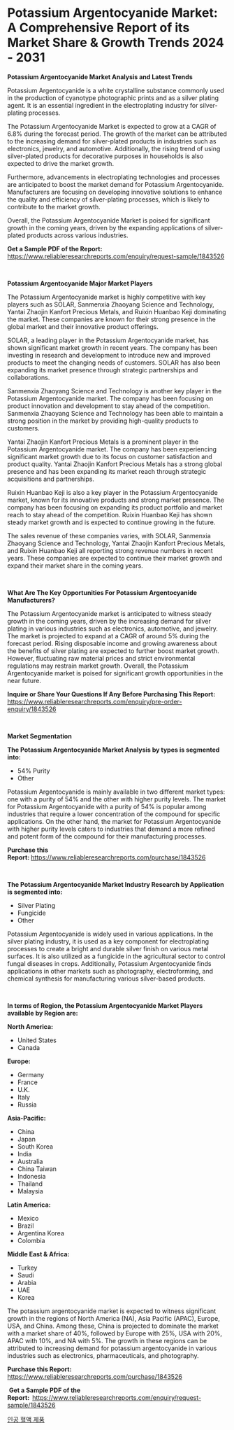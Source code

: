 <p><h1>Potassium Argentocyanide Market: A Comprehensive Report of its Market Share & Growth Trends 2024 - 2031</h1></p><p><strong>Potassium Argentocyanide Market Analysis and Latest Trends</strong></p>
<p><p>Potassium Argentocyanide is a white crystalline substance commonly used in the production of cyanotype photographic prints and as a silver plating agent. It is an essential ingredient in the electroplating industry for silver-plating processes.</p><p>The Potassium Argentocyanide Market is expected to grow at a CAGR of 6.8% during the forecast period. The growth of the market can be attributed to the increasing demand for silver-plated products in industries such as electronics, jewelry, and automotive. Additionally, the rising trend of using silver-plated products for decorative purposes in households is also expected to drive the market growth.</p><p>Furthermore, advancements in electroplating technologies and processes are anticipated to boost the market demand for Potassium Argentocyanide. Manufacturers are focusing on developing innovative solutions to enhance the quality and efficiency of silver-plating processes, which is likely to contribute to the market growth.</p><p>Overall, the Potassium Argentocyanide Market is poised for significant growth in the coming years, driven by the expanding applications of silver-plated products across various industries.</p></p>
<p><strong>Get a Sample PDF of the Report:&nbsp;</strong> <a href="https://www.reliableresearchreports.com/enquiry/request-sample/1843526">https://www.reliableresearchreports.com/enquiry/request-sample/1843526</a></p>
<p>&nbsp;</p>
<p><strong>Potassium Argentocyanide Major Market Players</strong></p>
<p><p>The Potassium Argentocyanide market is highly competitive with key players such as SOLAR, Sanmenxia Zhaoyang Science and Technology, Yantai Zhaojin Kanfort Precious Metals, and Ruixin Huanbao Keji dominating the market. These companies are known for their strong presence in the global market and their innovative product offerings.</p><p>SOLAR, a leading player in the Potassium Argentocyanide market, has shown significant market growth in recent years. The company has been investing in research and development to introduce new and improved products to meet the changing needs of customers. SOLAR has also been expanding its market presence through strategic partnerships and collaborations.</p><p>Sanmenxia Zhaoyang Science and Technology is another key player in the Potassium Argentocyanide market. The company has been focusing on product innovation and development to stay ahead of the competition. Sanmenxia Zhaoyang Science and Technology has been able to maintain a strong position in the market by providing high-quality products to customers.</p><p>Yantai Zhaojin Kanfort Precious Metals is a prominent player in the Potassium Argentocyanide market. The company has been experiencing significant market growth due to its focus on customer satisfaction and product quality. Yantai Zhaojin Kanfort Precious Metals has a strong global presence and has been expanding its market reach through strategic acquisitions and partnerships.</p><p>Ruixin Huanbao Keji is also a key player in the Potassium Argentocyanide market, known for its innovative products and strong market presence. The company has been focusing on expanding its product portfolio and market reach to stay ahead of the competition. Ruixin Huanbao Keji has shown steady market growth and is expected to continue growing in the future.</p><p>The sales revenue of these companies varies, with SOLAR, Sanmenxia Zhaoyang Science and Technology, Yantai Zhaojin Kanfort Precious Metals, and Ruixin Huanbao Keji all reporting strong revenue numbers in recent years. These companies are expected to continue their market growth and expand their market share in the coming years.</p></p>
<p>&nbsp;</p>
<p><strong>What Are The Key Opportunities For Potassium Argentocyanide Manufacturers?</strong></p>
<p><p>The Potassium Argentocyanide market is anticipated to witness steady growth in the coming years, driven by the increasing demand for silver plating in various industries such as electronics, automotive, and jewelry. The market is projected to expand at a CAGR of around 5% during the forecast period. Rising disposable income and growing awareness about the benefits of silver plating are expected to further boost market growth. However, fluctuating raw material prices and strict environmental regulations may restrain market growth. Overall, the Potassium Argentocyanide market is poised for significant growth opportunities in the near future.</p></p>
<p><strong>Inquire or Share Your Questions If Any Before Purchasing This Report:</strong> <a href="https://www.reliableresearchreports.com/enquiry/pre-order-enquiry/1843526">https://www.reliableresearchreports.com/enquiry/pre-order-enquiry/1843526</a></p>
<p>&nbsp;</p>
<p><strong>Market Segmentation</strong></p>
<p><strong>The Potassium Argentocyanide Market Analysis by types is segmented into:</strong></p>
<p><ul><li>54% Purity</li><li>Other</li></ul></p>
<p><p>Potassium Argentocyanide is mainly available in two different market types: one with a purity of 54% and the other with higher purity levels. The market for Potassium Argentocyanide with a purity of 54% is popular among industries that require a lower concentration of the compound for specific applications. On the other hand, the market for Potassium Argentocyanide with higher purity levels caters to industries that demand a more refined and potent form of the compound for their manufacturing processes.</p></p>
<p><strong>Purchase this Report:&nbsp;</strong><a href="https://www.reliableresearchreports.com/purchase/1843526">https://www.reliableresearchreports.com/purchase/1843526</a></p>
<p>&nbsp;</p>
<p><strong>The Potassium Argentocyanide Market Industry Research by Application is segmented into:</strong></p>
<p><ul><li>Silver Plating</li><li>Fungicide</li><li>Other</li></ul></p>
<p><p>Potassium Argentocyanide is widely used in various applications. In the silver plating industry, it is used as a key component for electroplating processes to create a bright and durable silver finish on various metal surfaces. It is also utilized as a fungicide in the agricultural sector to control fungal diseases in crops. Additionally, Potassium Argentocyanide finds applications in other markets such as photography, electroforming, and chemical synthesis for manufacturing various silver-based products.</p></p>
<p>&nbsp;</p>
<p><strong>In terms of Region, the Potassium Argentocyanide Market Players available by Region are:</strong></p>
<p>
    <p> <strong> North America: </strong>
        <ul>
            <li>United States</li>
            <li>Canada</li>
        </ul>
        </p> 
    <p> <strong> Europe: </strong>
        <ul>
            <li>Germany</li>
            <li>France</li>
            <li>U.K.</li>
            <li>Italy</li>
            <li>Russia</li>
        </ul>
        </p> 
    <p> <strong> Asia-Pacific: </strong>
        <ul>
            <li>China</li>
            <li>Japan</li>
            <li>South Korea</li>
            <li>India</li>
            <li>Australia</li>
            <li>China Taiwan</li>
            <li>Indonesia</li>
            <li>Thailand</li>
            <li>Malaysia</li>
        </ul>
        </p> 
    <p> <strong> Latin America: </strong>
        <ul>
            <li>Mexico</li>
            <li>Brazil</li>
            <li>Argentina Korea</li>
            <li>Colombia</li>
        </ul>
        </p> 
    <p> <strong> Middle East & Africa: </strong>
        <ul>
            <li>Turkey</li>
            <li>Saudi</li>
            <li>Arabia</li>
            <li>UAE</li>
            <li>Korea</li>
        </ul>
    </p>
    </p>
<p><p>The potassium argentocyanide market is expected to witness significant growth in the regions of North America (NA), Asia Pacific (APAC), Europe, USA, and China. Among these, China is projected to dominate the market with a market share of 40%, followed by Europe with 25%, USA with 20%, APAC with 10%, and NA with 5%. The growth in these regions can be attributed to increasing demand for potassium argentocyanide in various industries such as electronics, pharmaceuticals, and photography.</p></p>
<p><strong>Purchase this Report: </strong><a href="https://www.reliableresearchreports.com/purchase/1843526">https://www.reliableresearchreports.com/purchase/1843526</a></p>
<p>&nbsp;<strong>Get a Sample PDF of the Report:&nbsp;&nbsp;</strong><a href="https://www.reliableresearchreports.com/enquiry/request-sample/1843526">https://www.reliableresearchreports.com/enquiry/request-sample/1843526</a></p>
<p><strong></strong></p>
<p><p><a href="https://medium.com/@anvil67678789/%EC%9D%B8%EA%B3%B5-%ED%98%88%EC%95%A1-%EC%A0%9C%ED%92%88-%EC%8B%9C%EC%9E%A5-%EB%B6%84%EC%84%9D-cagr-%EC%8B%9C%EC%9E%A5-%EC%84%B8%EB%B6%84%ED%99%94-%EB%B0%8F-%EA%B8%80%EB%A1%9C%EB%B2%8C-%EC%82%B0%EC%97%85-%EA%B0%9C%EC%9A%94-75e13d2a7d50">인공 혈액 제품</a></p></p>